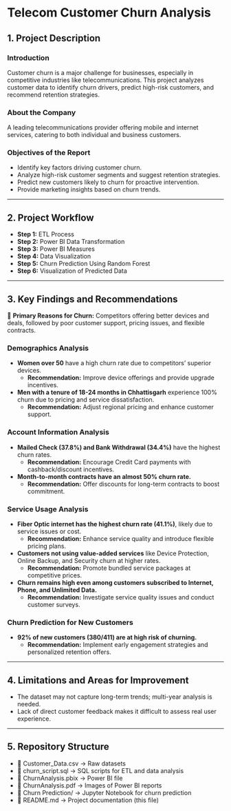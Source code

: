 # **Telecom Customer Churn Analysis**  

## **1. Project Description**  

### **Introduction**  
Customer churn is a major challenge for businesses, especially in competitive industries like telecommunications. This project analyzes customer data to identify churn drivers, predict high-risk customers, and recommend retention strategies.  

### **About the Company**  
A leading telecommunications provider offering mobile and internet services, catering to both individual and business customers.  

### **Objectives of the Report**  
- Identify key factors driving customer churn.  
- Analyze high-risk customer segments and suggest retention strategies.  
- Predict new customers likely to churn for proactive intervention.  
- Provide marketing insights based on churn trends.  

---

## **2. Project Workflow**  
- **Step 1:** ETL Process  
- **Step 2:** Power BI Data Transformation  
- **Step 3:** Power BI Measures  
- **Step 4:** Data Visualization  
- **Step 5:** Churn Prediction Using Random Forest  
- **Step 6:** Visualization of Predicted Data  

---

## **3. Key Findings and Recommendations**  

📌 **Primary Reasons for Churn:** Competitors offering better devices and deals, followed by poor customer support, pricing issues, and flexible contracts.  

### **Demographics Analysis**  
- **Women over 50** have a high churn rate due to competitors’ superior devices.  
  - **Recommendation:** Improve device offerings and provide upgrade incentives.  
- **Men with a tenure of 18-24 months in Chhattisgarh** experience 100% churn due to pricing and service dissatisfaction.  
  - **Recommendation:** Adjust regional pricing and enhance customer support.  

### **Account Information Analysis**  
- **Mailed Check (37.8%) and Bank Withdrawal (34.4%)** have the highest churn rates.  
  - **Recommendation:** Encourage Credit Card payments with cashback/discount incentives.  
- **Month-to-month contracts have an almost 50% churn rate.**  
  - **Recommendation:** Offer discounts for long-term contracts to boost commitment.  

### **Service Usage Analysis**  
- **Fiber Optic internet has the highest churn rate (41.1%)**, likely due to service issues or cost.  
  - **Recommendation:** Enhance service quality and introduce flexible pricing plans.  
- **Customers not using value-added services** like Device Protection, Online Backup, and Security churn at higher rates.  
  - **Recommendation:** Promote bundled service packages at competitive prices.  
- **Churn remains high even among customers subscribed to Internet, Phone, and Unlimited Data.**  
  - **Recommendation:** Investigate service quality issues and conduct customer surveys.  

### **Churn Prediction for New Customers**  
- **92% of new customers (380/411) are at high risk of churning.**  
  - **Recommendation:** Implement early engagement strategies and personalized retention offers.  

---

## **4. Limitations and Areas for Improvement**  
- The dataset may not capture long-term trends; multi-year analysis is needed.  
- Lack of direct customer feedback makes it difficult to assess real user experience.  

---

## **5. Repository Structure**  
- 📂 Customer_Data.csv → Raw datasets
- 📂 churn_script.sql → SQL scripts for ETL and data analysis
- 📂 ChurnAnalysis.pbix → Power BI file
- 📂 ChurnAnalysis.pdf → Images of Power BI reports
- 📂 Churn Prediction/ → Jupyter Notebook for churn prediction
- 📜 README.md → Project documentation (this file)

